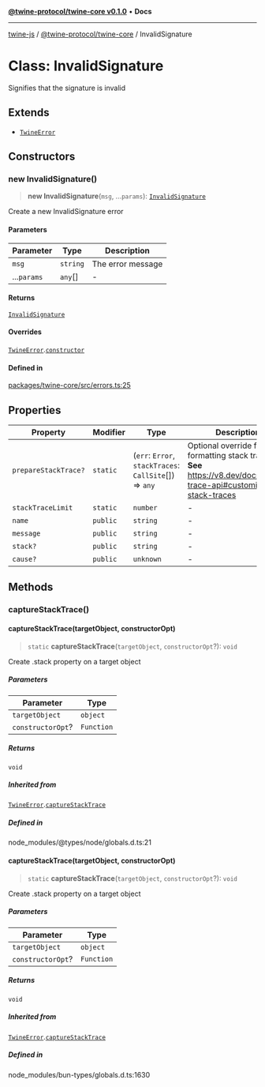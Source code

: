 [**@twine-protocol/twine-core v0.1.0**](../index.md) • **Docs**

***

[twine-js](../../../index.md) / [@twine-protocol/twine-core](../index.md) / InvalidSignature

# Class: InvalidSignature

Signifies that the signature is invalid

## Extends

- [`TwineError`](TwineError.md)

## Constructors

### new InvalidSignature()

> **new InvalidSignature**(`msg`, ...`params`): [`InvalidSignature`](InvalidSignature.md)

Create a new InvalidSignature error

#### Parameters

| Parameter | Type | Description |
| ------ | ------ | ------ |
| `msg` | `string` | The error message |
| ...`params` | `any`[] | - |

#### Returns

[`InvalidSignature`](InvalidSignature.md)

#### Overrides

[`TwineError`](TwineError.md).[`constructor`](TwineError.md#constructors)

#### Defined in

[packages/twine-core/src/errors.ts:25](https://github.com/twine-protocol/twine-js/blob/3800995f9c83f4f5711bcf3062ea754a1e4448ce/packages/twine-core/src/errors.ts#L25)

## Properties

| Property | Modifier | Type | Description | Inherited from | Defined in |
| ------ | ------ | ------ | ------ | ------ | ------ |
| `prepareStackTrace?` | `static` | (`err`: `Error`, `stackTraces`: `CallSite`[]) => `any` | Optional override for formatting stack traces **See** https://v8.dev/docs/stack-trace-api#customizing-stack-traces | [`TwineError`](TwineError.md).`prepareStackTrace` | node\_modules/@types/node/globals.d.ts:28 |
| `stackTraceLimit` | `static` | `number` | - | [`TwineError`](TwineError.md).`stackTraceLimit` | node\_modules/@types/node/globals.d.ts:30 |
| `name` | `public` | `string` | - | [`TwineError`](TwineError.md).`name` | node\_modules/typescript/lib/lib.es5.d.ts:1076 |
| `message` | `public` | `string` | - | [`TwineError`](TwineError.md).`message` | node\_modules/typescript/lib/lib.es5.d.ts:1077 |
| `stack?` | `public` | `string` | - | [`TwineError`](TwineError.md).`stack` | node\_modules/typescript/lib/lib.es5.d.ts:1078 |
| `cause?` | `public` | `unknown` | - | [`TwineError`](TwineError.md).`cause` | node\_modules/typescript/lib/lib.es2022.error.d.ts:24 |

## Methods

### captureStackTrace()

#### captureStackTrace(targetObject, constructorOpt)

> `static` **captureStackTrace**(`targetObject`, `constructorOpt`?): `void`

Create .stack property on a target object

##### Parameters

| Parameter | Type |
| ------ | ------ |
| `targetObject` | `object` |
| `constructorOpt`? | `Function` |

##### Returns

`void`

##### Inherited from

[`TwineError`](TwineError.md).[`captureStackTrace`](TwineError.md#capturestacktrace)

##### Defined in

node\_modules/@types/node/globals.d.ts:21

#### captureStackTrace(targetObject, constructorOpt)

> `static` **captureStackTrace**(`targetObject`, `constructorOpt`?): `void`

Create .stack property on a target object

##### Parameters

| Parameter | Type |
| ------ | ------ |
| `targetObject` | `object` |
| `constructorOpt`? | `Function` |

##### Returns

`void`

##### Inherited from

[`TwineError`](TwineError.md).[`captureStackTrace`](TwineError.md#capturestacktrace)

##### Defined in

node\_modules/bun-types/globals.d.ts:1630

